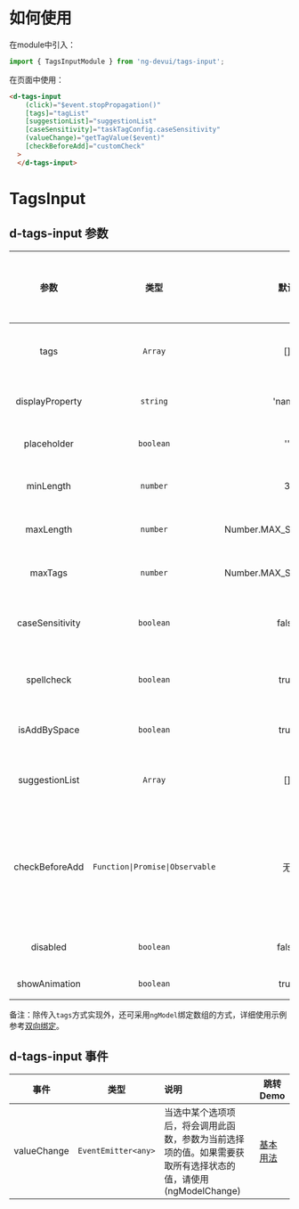# 如何使用
在module中引入：
```ts
import { TagsInputModule } from 'ng-devui/tags-input';
```

在页面中使用：
```html
<d-tags-input
    (click)="$event.stopPropagation()"
    [tags]="tagList"
    [suggestionList]="suggestionList"
    [caseSensitivity]="taskTagConfig.caseSensitivity"
    (valueChange)="getTagValue($event)"
    [checkBeforeAdd]="customCheck"
  >
  </d-tags-input>
```
# TagsInput

## d-tags-input 参数

|      参数       |              类型               |          默认           | 说明                                                                                                  | 跳转 Demo                                           |全局配置项| 
| :----------------: | :-------------: | :-----------------------------: | :---------------------: | :---------------------------------------------------------------------------------------------------- | --------------------------------------------------- |
|      tags       |             `Array`             |           []            | 必选，记录输入的标签和选择的标签列表                                                                  | [基本用法](demo#basic-usage) |
| displayProperty |            `string`             |         'name'          | 可选，列表项使用的属性名                                                                              | [基本用法](demo#basic-usage) |
|   placeholder   |            `boolean`            |           ''            | 可选，输入框的 placeholder                                                                            | [基本用法](demo#basic-usage) |
|    minLength    |            `number`             |            3            | 可选，输入标签内容的最小长度                                                                          | [基本用法](demo#basic-usage) |
|    maxLength    |            `number`             | Number.MAX_SAFE_INTEGER | 可选，输入标签内容的最大长度                                                                          | [基本用法](demo#basic-usage) |
|     maxTags     |            `number`             | Number.MAX_SAFE_INTEGER | 可选，可输入标签的最大个数                                                                            | [基本用法](demo#basic-usage) |
| caseSensitivity |            `boolean`            |          false          | 可选，大小写敏感，默认忽略大小写                                                                       | [基本用法](demo#basic-usage) |          |
|   spellcheck    |            `boolean`            |          true           | 可选，input 输入框是否开启拼写检查                                                                                  | [基本用法](demo#basic-usage) |  |
|  isAddBySpace   |            `boolean`            |          true           | 可选，是否支持空格键输入标签                                                                            | [基本用法](demo#basic-usage) |          |
| suggestionList  |             `Array`             |           []            | 可选，下拉选项，默认可选择的标签列表                                                                  | [基本用法](demo#basic-usage) |
| checkBeforeAdd  | `Function\|Promise\|Observable` |           无            | 可选，自定义校验函数，类型为(newTag: string) => boolean 或者 Promise<boolean>或者 Observable<boolean> | [基本用法](demo#basic-usage) |
|    disabled     |            `boolean`            |          false          | 可选，disabled 灰化状态                                                                               | [基本用法](demo#basic-usage) |
|  showAnimation   |             `boolean`              |                                 true                                  |  可选，是否开启动画 |   | ✔ |

备注：除传入`tags`方式实现外，还可采用`ngModel`绑定数组的方式，详细使用示例参考[双向绑定](demo#ng-model)。

## d-tags-input 事件

|    事件     |        类型         | 说明                                                                                                          | 跳转 Demo                                           |
| :---------: | :-----------------: | :------------------------------------------------------------------------------------------------------------ | --------------------------------------------------- |
| valueChange | `EventEmitter<any>` | 当选中某个选项项后，将会调用此函数，参数为当前选择项的值。如果需要获取所有选择状态的值，请使用(ngModelChange) | [基本用法](demo#basic-usage) |
